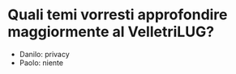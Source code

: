 # Quali temi vorresti approfondire maggiormente al VelletriLUG?

 - Danilo: privacy
 - Paolo: niente
 
